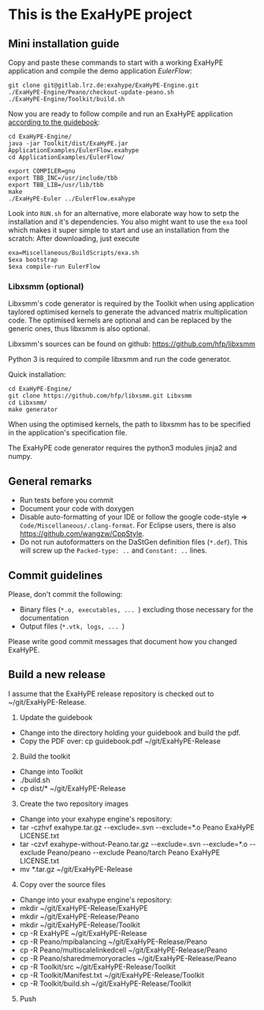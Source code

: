 # This is the ExaHyPE project #

## Mini installation guide ##

Copy and paste these commands to start with a working ExaHyPE application and compile the demo application _EulerFlow_:

    git clone git@gitlab.lrz.de:exahype/ExaHyPE-Engine.git
    ./ExaHyPE-Engine/Peano/checkout-update-peano.sh
    ./ExaHyPE-Engine/Toolkit/build.sh

Now you are ready to follow compile and run an ExaHyPE application [according to the guidebook](http://www5.in.tum.de/exahype/guidebook.pdf):

    cd ExaHyPE-Engine/
    java -jar Toolkit/dist/ExaHyPE.jar ApplicationExamples/EulerFlow.exahype
    cd ApplicationExamples/EulerFlow/
    
    export COMPILER=gnu
    export TBB_INC=/usr/include/tbb
    export TBB_LIB=/usr/lib/tbb
    make
    ./ExaHyPE-Euler ../EulerFlow.exahype

Look into `RUN.sh` for an alternative, more elaborate way how to setp the installation and it's dependencies. You also might want to use the `exa` tool which makes it super simple to start and use an installation from the scratch: After downloading, just execute

    exa=Miscellaneous/BuildScripts/exa.sh 
    $exa bootstrap
    $exa compile-run EulerFlow

### Libxsmm (optional) ###

Libxsmm's code generator is required by the Toolkit when using application taylored optimised kernels to generate the advanced matrix multiplication code. 
The optimised kernels are optional and can be replaced by the generic ones, thus libxsmm is also optional.

Libxsmm's sources can be found on github: https://github.com/hfp/libxsmm

Python 3 is required to compile libxsmm and run the code generator.

Quick installation:

    cd ExaHyPE-Engine/
    git clone https://github.com/hfp/libxsmm.git Libxsmm
    cd Libxsmm/
    make generator

When using the optimised kernels, the path to libxsmm has to be specified in the application's specification file.

The ExaHyPE code generator requires the python3 modules jinja2 and numpy.

## General remarks ##

* Run tests before you commit
* Document your code with doxygen
* Disable auto-formatting of your IDE or follow the google code-style => `Code/Miscellaneous/.clang-format`. For Eclipse users, there is also https://github.com/wangzw/CppStyle.
* Do not run autoformatters on the DaStGen definition files (`*.def`). This will screw up the `Packed-type: ..` and `Constant: ..` lines.


## Commit guidelines ##

Please, don't commit the following:
    
* Binary files (`*.o, executables, ... `) excluding those necessary for the documentation 
* Output files (`*.vtk, logs, ... `)

Please write good commit messages that document how you changed ExaHyPE.



## Build a new release ##

I assume that the ExaHyPE release repository is checked out to ~/git/ExaHyPE-Release. 

1) Update the guidebook
- Change into the directory holding your guidebook and build the pdf.
- Copy the PDF over:
  cp guidebook.pdf ~/git/ExaHyPE-Release

2) Build the toolkit
- Change into Toolkit
- ./build.sh
- cp dist/* ~/git/ExaHyPE-Release

3) Create the two repository images
- Change into your exahype engine's repository:
- tar -czhvf exahype.tar.gz --exclude=.svn --exclude=*.o Peano ExaHyPE LICENSE.txt 
- tar -czvf exahype-without-Peano.tar.gz --exclude=.svn --exclude=*.o --exclude Peano/peano --exclude Peano/tarch Peano ExaHyPE LICENSE.txt 
- mv *.tar.gz ~/git/ExaHyPE-Release

4) Copy over the source files
- Change into your exahype engine's repository:
- mkdir ~/git/ExaHyPE-Release/ExaHyPE
- mkdir ~/git/ExaHyPE-Release/Peano
- mkdir ~/git/ExaHyPE-Release/Toolkit
- cp -R ExaHyPE ~/git/ExaHyPE-Release
- cp -R Peano/mpibalancing ~/git/ExaHyPE-Release/Peano
- cp -R Peano/multiscalelinkedcell ~/git/ExaHyPE-Release/Peano
- cp -R Peano/sharedmemoryoracles ~/git/ExaHyPE-Release/Peano
- cp -R Toolkit/src ~/git/ExaHyPE-Release/Toolkit
- cp -R Toolkit/Manifest.txt ~/git/ExaHyPE-Release/Toolkit
- cp -R Toolkit/build.sh ~/git/ExaHyPE-Release/Toolkit

5) Push 



